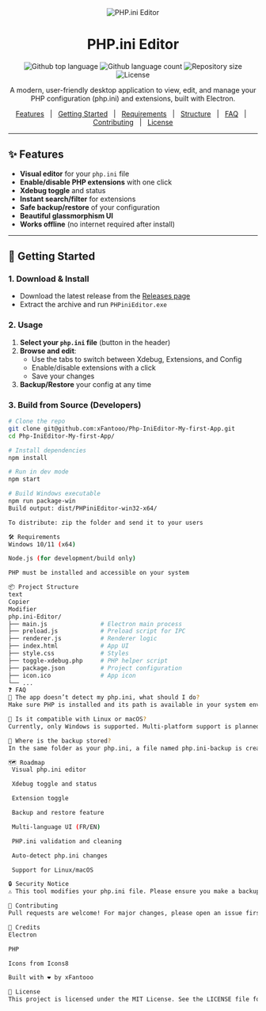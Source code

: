 <div align="center" id="top"> 
  <img src="./.github/app.gif" alt="PHP.ini Editor" />
</div>

<h1 align="center">PHP.ini Editor</h1>

<p align="center">
  <img alt="Github top language" src="https://img.shields.io/github/languages/top/xFantooo/PHP.ini-Editor?color=56BEB8">
  <img alt="Github language count" src="https://img.shields.io/github/languages/count/xFantooo/PHP.ini-Editor?color=56BEB8">
  <img alt="Repository size" src="https://img.shields.io/github/repo-size/xFantooo/PHP.ini-Editor?color=56BEB8">
  <img alt="License" src="https://img.shields.io/github/license/xFantooo/PHP.ini-Editor?color=56BEB8">
</p>

<p align="center">
  A modern, user-friendly desktop application to view, edit, and manage your PHP configuration (php.ini) and extensions, built with Electron.
</p>

<p align="center">
  <a href="#features">Features</a> &#xa0; | &#xa0;
  <a href="#getting-started">Getting Started</a> &#xa0; | &#xa0;
  <a href="#requirements">Requirements</a> &#xa0; | &#xa0;
  <a href="#project-structure">Structure</a> &#xa0; | &#xa0;
  <a href="#faq">FAQ</a> &#xa0; | &#xa0;
  <a href="#contributing">Contributing</a> &#xa0; | &#xa0;
  <a href="#license">License</a>
</p>

---

## ✨ Features

- **Visual editor** for your `php.ini` file
- **Enable/disable PHP extensions** with one click
- **Xdebug toggle** and status
- **Instant search/filter** for extensions
- **Safe backup/restore** of your configuration
- **Beautiful glassmorphism UI**
- **Works offline** (no internet required after install)

---

## 🚀 Getting Started

### 1. Download & Install

- Download the latest release from the [Releases page](https://github.com/xFantooo/Php-IniEditor-My-first-App/releases/tag/v1.0.0)
- Extract the archive and run `PHPiniEditor.exe`

### 2. Usage

1. **Select your `php.ini` file** (button in the header)
2. **Browse and edit**:
   - Use the tabs to switch between Xdebug, Extensions, and Config
   - Enable/disable extensions with a click
   - Save your changes
3. **Backup/Restore** your config at any time

### 3. Build from Source (Developers)

```bash
# Clone the repo
git clone git@github.com:xFantooo/Php-IniEditor-My-first-App.git
cd Php-IniEditor-My-first-App/

# Install dependencies
npm install

# Run in dev mode
npm start

# Build Windows executable
npm run package-win
Build output: dist/PHPiniEditor-win32-x64/

To distribute: zip the folder and send it to your users

🛠️ Requirements
Windows 10/11 (x64)

Node.js (for development/build only)

PHP must be installed and accessible on your system

📦 Project Structure
text
Copier
Modifier
php.ini-Editor/
├── main.js               # Electron main process
├── preload.js            # Preload script for IPC
├── renderer.js           # Renderer logic
├── index.html            # App UI
├── style.css             # Styles
├── toggle-xdebug.php     # PHP helper script
├── package.json          # Project configuration
├── icon.ico              # App icon
└── ...
❓ FAQ
📌 The app doesn’t detect my php.ini, what should I do?
Make sure PHP is installed and its path is available in your system environment variables.

📌 Is it compatible with Linux or macOS?
Currently, only Windows is supported. Multi-platform support is planned.

📌 Where is the backup stored?
In the same folder as your php.ini, a file named php.ini-backup is created.

🗺️ Roadmap
 Visual php.ini editor

 Xdebug toggle and status

 Extension toggle

 Backup and restore feature

 Multi-language UI (FR/EN)

 PHP.ini validation and cleaning

 Auto-detect php.ini changes

 Support for Linux/macOS

🔒 Security Notice
⚠️ This tool modifies your php.ini file. Please ensure you make a backup before using it. The app includes a built-in backup feature.

🤝 Contributing
Pull requests are welcome! For major changes, please open an issue first to discuss the improvements.

🙏 Credits
Electron

PHP

Icons from Icons8

Built with ❤️ by xFantooo

📄 License
This project is licensed under the MIT License. See the LICENSE file for details.
```
